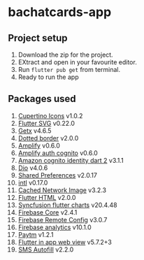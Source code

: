 # bachatcards-app

## Project setup
1. Download the zip for the project.
2. EXtract and open in your favourite editor.
3. Run ``flutter pub get`` from terminal.
4. Ready to run the app

## Packages used
1. [Cupertino Icons](https://pub.dev/packages/cupertino_icons) v1.0.2
2. [Flutter SVG](https://pub.dev/packages/flutter_svg) v0.22.0
3. [Getx](https://pub.dev/packages/get) v4.6.5
4. [Dotted border](https://pub.dev/packages/dotted_border) v2.0.0
5. [Amplify](https://pub.dev/packages/amplify_flutter) v0.6.0
6. [Amplify auth cognito](https://pub.dev/packages/amplify_auth_cognito) v0.6.0
7. [Amazon cognito identity dart 2](https://pub.dev/packages/amazon_cognito_identity_dart_2) v3.1.1
8. [Dio](https://pub.dev/packages/dio) v4.0.6
9. [Shared Preferences](https://pub.dev/packages/shared_preferences) v2.0.17
10. [intl](https://pub.dev/packages/intl) v0.17.0
11. [Cached Network Image](https://pub.dev/packages/cached_network_image) v3.2.3
12. [Flutter HTML](https://pub.dev/packages/flutter_html) v2.0.0
13. [Syncfusion flutter charts](https://pub.dev/packages/syncfusion_flutter_charts) v20.4.48
14. [Firebase Core](https://pub.dev/packages/firebase_core) v2.4.1
15. [Firebase Remote Config](https://pub.dev/packages/firebase_remote_config) v3.0.7
16. [Firebase analytics](https://pub.dev/packages/firebase_analytics) v10.1.0
17. [Paytm](https://pub.dev/packages/paytm_allinonesdk) v1.2.1
18. [Flutter in app web view](https://pub.dev/packages/flutter_inappwebview) v5.7.2+3
19. [SMS Autofill](https://pub.dev/packages/sms_autofill) v2.2.0
